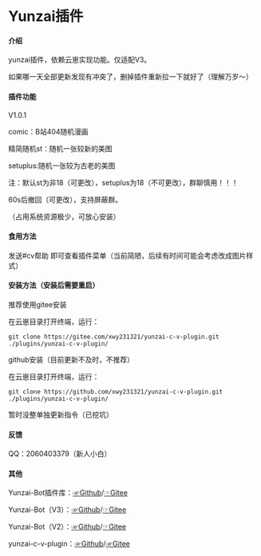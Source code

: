 # Yunzai插件

#### 介绍

yunzai插件，依赖云崽实现功能。仅适配V3。

如果哪一天全部更新发现有冲突了，删掉插件重新拉一下就好了（理解万岁～）

#### 插件功能 

V1.0.1

comic：B站404随机漫画

精简随机st：随机一张较新的美图

setuplus:随机一张较为古老的美图

注：默认st为非18（可更改），setuplus为18（不可更改），群聊慎用！！！

60s后撤回（可更改），支持屏蔽群。

（占用系统资源极少，可放心安装）

#### 食用方法

发送#cv帮助  即可查看插件菜单（当前简陋，后续有时间可能会考虑改成图片样式）

#### 安装方法（安装后需要重启）

推荐使用gitee安装

在云崽目录打开终端，运行：

```
git clone https://gitee.com/xwy231321/yunzai-c-v-plugin.git ./plugins/yunzai-c-v-plugin/

```
github安装（目前更新不及时，不推荐）

在云崽目录打开终端，运行：

```
git clone https://github.com/xwy231321/yunzai-c-v-plugin.git ./plugins/yunzai-c-v-plugin/

```


暂时没整单独更新指令（已挖坑）

#### 反馈

QQ：2060403379（新人小白）

#### 其他

Yunzai-Bot插件库：[☞Github](https://github.com/yhArcadia/Yunzai-Bot-plugins-index)/[☞Gitee](https://gitee.com/yhArcadia/Yunzai-Bot-plugins-index)

Yunzai-Bot（V3）：[☞Github](https://github.com/Le-niao/Yunzai-Bot)/[☞Gitee](https://gitee.com/Le-niao/Yunzai-Bot) 

Yunzai-Bot（V2）：[☞Github](https://github.com/yoimiya-kokomi/Yunzai-Bot)/[☞Gitee](https://gitee.com/yoimiya-kokomi/Yunzai-Bot) 

yunzai-c-v-plugin：[☞Github](https://github.com/xwy231321/yunzai-c-v-plugin)/[☞Gitee](https://gitee.com/xwy231321/yunzai-c-v-plugin)
